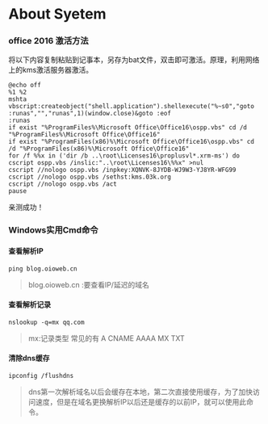 # About Syetem

### office 2016 激活方法

将以下内容复制粘贴到记事本，另存为bat文件，双击即可激活。原理，利用网络上的kms激活服务器激活。

```
@echo off
%1 %2
mshta vbscript:createobject("shell.application").shellexecute("%~s0","goto :runas","","runas",1)(window.close)&goto :eof
:runas
if exist "%ProgramFiles%\Microsoft Office\Office16\ospp.vbs" cd /d "%ProgramFiles%\Microsoft Office\Office16"
if exist "%ProgramFiles(x86)%\Microsoft Office\Office16\ospp.vbs" cd /d "%ProgramFiles(x86)%\Microsoft Office\Office16"
for /f %%x in ('dir /b ..\root\Licenses16\proplusvl*.xrm-ms') do cscript ospp.vbs /inslic:"..\root\Licenses16\%%x" >nul
cscript //nologo ospp.vbs /inpkey:XQNVK-8JYDB-WJ9W3-YJ8YR-WFG99
cscript //nologo ospp.vbs /sethst:kms.03k.org
cscript //nologo ospp.vbs /act
pause
```

亲测成功！

### Windows实用Cmd命令

#### 查看解析IP

```
ping blog.oioweb.cn
```

> blog.oioweb.cn :要查看IP/延迟的域名

#### 查看解析记录

```
nslookup -q=mx qq.com
```

> mx:记录类型 常见的有 A CNAME AAAA MX TXT

#### 清除dns缓存

```
ipconfig /flushdns
```

> dns第一次解析域名以后会缓存在本地，第二次直接使用缓存，为了加快访问速度，但是在域名更换解析IP以后还是缓存的以前IP，就可以使用此命令。


